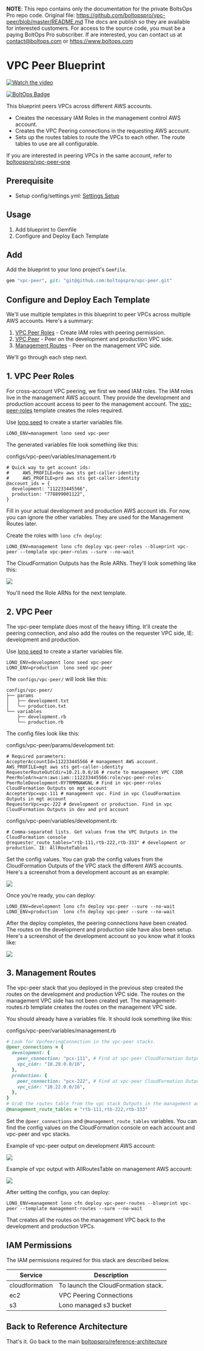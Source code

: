 <!-- note marker start -->
**NOTE**: This repo contains only the documentation for the private BoltsOps Pro repo code.
Original file: https://github.com/boltopspro/vpc-peer/blob/master/README.md
The docs are publish so they are available for interested customers.
For access to the source code, you must be a paying BoltOps Pro subscriber.
If are interested, you can contact us at contact@boltops.com or https://www.boltops.com

<!-- note marker end -->

# VPC Peer Blueprint

[![Watch the video](https://img.boltops.com/boltopspro/video-preview/multiple/vpc-peer.png)](https://youtu.be/0se1qMQ1Vv8)

[![BoltOps Badge](https://img.boltops.com/boltops/badges/boltops-badge.png)](https://www.boltops.com)

This blueprint peers VPCs across different AWS accounts.

* Creates the necessary IAM Roles in the management control AWS account.
* Creates the VPC Peering connections in the requesting AWS account.
* Sets up the routes tables to route the VPCs to each other. The route tables to use are all configurable.

If you are interested in peering VPCs in the same account, refer to [boltopspro/vpc-peer-one](https://github.com/boltopspro-docs/vpc-peer-one)

## Prerequisite

* Setup config/settings.yml: [Settings Setup](https://github.com/boltopspro-docs/reference-architecture/blob/master/docs/settings-setup.md)

## Usage

1. Add blueprint to Gemfile
2. Configure and Deploy Each Template

## Add

Add the blueprint to your lono project's `Gemfile`.

```ruby
gem "vpc-peer", git: "git@github.com:boltopspro/vpc-peer.git"
```

## Configure and Deploy Each Template

We'll use multiple templates in this blueprint to peer VPCs across multiple AWS accounts. Here's a summary:

1. [VPC Peer Roles](app/templates/vpc-peer-roles.rb) - Create IAM roles with peering permission.
2. [VPC Peer](app/templates/vpc-peer.rb) - Peer on the development and production VPC side.
3. [Management Routes](app/templates/management-routes.rb) - Peer on the management VPC side.

We'll go through each step next.

## 1. VPC Peer Roles

For cross-account VPC peering, we first we need IAM roles. The IAM roles live in the management AWS account. They provide the development and production account access to peer to the management account.  The [vpc-peer-roles](app/templates/vpc-peer-roles.rb) template creates the roles required.

Use [lono seed](https://lono.cloud/reference/lono-seed/) to create a starter variables file.

    LONO_ENV=management lono seed vpc-peer

The generated variables file look something like this:

configs/vpc-peer/variables/management.rb

    # Quick way to get account ids:
    #     AWS_PROFILE=dev aws sts get-caller-identity
    #     AWS_PROFILE=prd aws sts get-caller-identity
    @account_ids = {
      development: "112233445566",
      production: "778899001122",
    }

Fill in your actual development and production AWS account ids. For now, you can ignore the other variables. They are used for the Management Routes later.

Create the roles with `lono cfn deploy`:

    LONO_ENV=management lono cfn deploy vpc-peer-roles --blueprint vpc-peer --template vpc-peer-roles --sure --no-wait

The CloudFormation Outputs has the Role ARNs. They'll look something like this:

![](https://img.boltops.com/boltopspro/blueprints/vpc-peer/vpc-peer-roles-outputs.png)

You'll need the Role ARNs for the next template.

## 2. VPC Peer

The vpc-peer template does most of the heavy lifting. It'll create the peering connection, and also add the routes on the requester VPC side, IE: development and production.

Use [lono seed](https://lono.cloud/reference/lono-seed/) to create a starter variables file.

    LONO_ENV=development lono seed vpc-peer
    LONO_ENV=production  lono seed vpc-peer

The `configs/vpc-peer/` will look like this:

    configs/vpc-peer/
    ├── params
    │   ├── development.txt
    │   └── production.txt
    └── variables
        ├── development.rb
        └── production.rb

The config files look like this:

configs/vpc-peer/params/development.txt:

    # Required parameters:
    AccepterAccountId=112233445566 # management AWS account. AWS_PROFILE=mgt aws sts get-caller-identity
    RequesterRouteOutCdir=10.21.0.0/16 # route to management VPC CIDR
    PeerRoleArn=arn:aws:iam::112233445566:role/vpc-peer-roles-PeerRoleDevelopment-RY7RMMNAWGNL # Find in vpc-peer-roles CloudFormation Outputs on mgt account
    AccepterVpc=vpc-111 # management vpc. Find in vpc CloudFormation Outputs in mgt account
    RequesterVpc=vpc-222 # development or production. Find in vpc CloudFormation Outputs in dev and prd account

configs/vpc-peer/variables/development.rb:

    # Comma-separated lists. Get values from the VPC Outputs in the CloudFormation console
    @requester_route_tables="rtb-111,rtb-222,rtb-333" # development or production. IE: AllRouteTables

Set the config values.  You can grab the config values from the CloudFormation Outputs of the VPC stack the different AWS accounts. Here's a screenshot from a development account as an example:

![](https://img.boltops.com/boltopspro/demo-apps/backend/dev-vpc-outputs.png)

Once you're ready, you can deploy:

    LONO_ENV=development lono cfn deploy vpc-peer --sure --no-wait
    LONO_ENV=production  lono cfn deploy vpc-peer --sure --no-wait

After the deploy completes, the peering connections have been created. The routes on the development and production side have also been setup.  Here's a screenshot of the development account so you know what it looks like:

![](https://img.boltops.com/boltopspro/blueprints/vpc-peer/dev-vpc-peer-resources.png)

## 3. Management Routes

The vpc-peer stack that you deployed in the previous step created the routes on the development and production VPC side.  The routes on the management VPC side has not been created yet. The management-routes.rb template creates the routes on the management VPC side.

You should already have a variables file. It should look something like this:

configs/vpc-peer/variables/management.rb

```ruby
# Look for VpcPeeringConnection in the vpc-peer stacks.
@peer_connections = {
  development: {
    peer_connection: "pcx-111", # Find at vpc-peer CloudFormation Outputs VpcPeeringConnection
    vpc_cidr: "10.20.0.0/16",
  },
  production: {
    peer_connection: "pcx-222", # Find at vpc-peer CloudFormation Outputs VpcPeeringConnection
    vpc_cidr: "10.22.0.0/16",
  },
}
# Grab the routes table from the vpc stack Outputs in the management account: IE: AllRouteTables
@management_route_tables = "rtb-111,rtb-222,rtb-333"
```

Set the `@peer_connections` and `@management_route_tables` variables.  You can find the config values on the CloudFormation console on each account and vpc-peer and vpc stacks.

Example of vpc-peer output on development AWS account:

![](https://img.boltops.com/boltopspro/blueprints/vpc-peer/dev-vpc-peer-outputs.png)

Example of vpc output with AllRoutesTable on management AWS account:

![](https://img.boltops.com/boltopspro/blueprints/vpc/mgt-vpc-outputs.png)

After setting the configs, you can deploy:

    LONO_ENV=management lono cfn deploy vpc-peer-routes --blueprint vpc-peer --template management-routes --sure --no-wait

That creates all the routes on the management VPC back to the development and production VPCs.

## IAM Permissions

The IAM permissions required for this stack are described below.

Service | Description
--- | ---
cloudformation | To launch the CloudFormation stack.
ec2 | VPC Peering Connections
s3 | Lono managed s3 bucket

## Back to Reference Architecture

That's it. Go back to the main [boltopspro/reference-architecture](https://github.com/boltopspro-docs/reference-architecture/blob/master/README.md)

